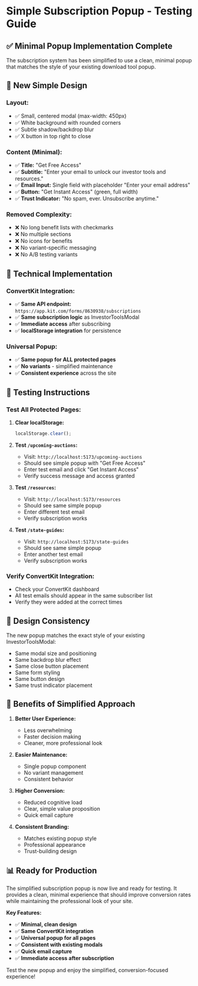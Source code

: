 # Simple Subscription Popup - Testing Guide

## ✅ **Minimal Popup Implementation Complete**

The subscription system has been simplified to use a clean, minimal popup that matches the style of your existing download tool popup.

## 🎯 **New Simple Design**

### **Layout:**
- ✅ Small, centered modal (max-width: 450px)
- ✅ White background with rounded corners
- ✅ Subtle shadow/backdrop blur
- ✅ X button in top right to close

### **Content (Minimal):**
- ✅ **Title:** "Get Free Access"
- ✅ **Subtitle:** "Enter your email to unlock our investor tools and resources."
- ✅ **Email Input:** Single field with placeholder "Enter your email address"
- ✅ **Button:** "Get Instant Access" (green, full width)
- ✅ **Trust Indicator:** "No spam, ever. Unsubscribe anytime."

### **Removed Complexity:**
- ❌ No long benefit lists with checkmarks
- ❌ No multiple sections
- ❌ No icons for benefits
- ❌ No variant-specific messaging
- ❌ No A/B testing variants

## 🔧 **Technical Implementation**

### **ConvertKit Integration:**
- ✅ **Same API endpoint:** `https://app.kit.com/forms/8630938/subscriptions`
- ✅ **Same subscription logic** as InvestorToolsModal
- ✅ **Immediate access** after subscribing
- ✅ **localStorage integration** for persistence

### **Universal Popup:**
- ✅ **Same popup for ALL protected pages**
- ✅ **No variants** - simplified maintenance
- ✅ **Consistent experience** across the site

## 🧪 **Testing Instructions**

### **Test All Protected Pages:**

1. **Clear localStorage:**
   ```javascript
   localStorage.clear();
   ```

2. **Test `/upcoming-auctions`:**
   - Visit: `http://localhost:5173/upcoming-auctions`
   - Should see simple popup with "Get Free Access"
   - Enter test email and click "Get Instant Access"
   - Verify success message and access granted

3. **Test `/resources`:**
   - Visit: `http://localhost:5173/resources`
   - Should see same simple popup
   - Enter different test email
   - Verify subscription works

4. **Test `/state-guides`:**
   - Visit: `http://localhost:5173/state-guides`
   - Should see same simple popup
   - Enter another test email
   - Verify subscription works

### **Verify ConvertKit Integration:**
- Check your ConvertKit dashboard
- All test emails should appear in the same subscriber list
- Verify they were added at the correct times

## 🎨 **Design Consistency**

The new popup matches the exact style of your existing InvestorToolsModal:
- Same modal size and positioning
- Same backdrop blur effect
- Same close button placement
- Same form styling
- Same button design
- Same trust indicator placement

## 🚀 **Benefits of Simplified Approach**

1. **Better User Experience:**
   - Less overwhelming
   - Faster decision making
   - Cleaner, more professional look

2. **Easier Maintenance:**
   - Single popup component
   - No variant management
   - Consistent behavior

3. **Higher Conversion:**
   - Reduced cognitive load
   - Clear, simple value proposition
   - Quick email capture

4. **Consistent Branding:**
   - Matches existing popup style
   - Professional appearance
   - Trust-building design

## 📊 **Ready for Production**

The simplified subscription popup is now live and ready for testing. It provides a clean, minimal experience that should improve conversion rates while maintaining the professional look of your site.

**Key Features:**
- ✅ **Minimal, clean design**
- ✅ **Same ConvertKit integration**
- ✅ **Universal popup for all pages**
- ✅ **Consistent with existing modals**
- ✅ **Quick email capture**
- ✅ **Immediate access after subscription**

Test the new popup and enjoy the simplified, conversion-focused experience!






